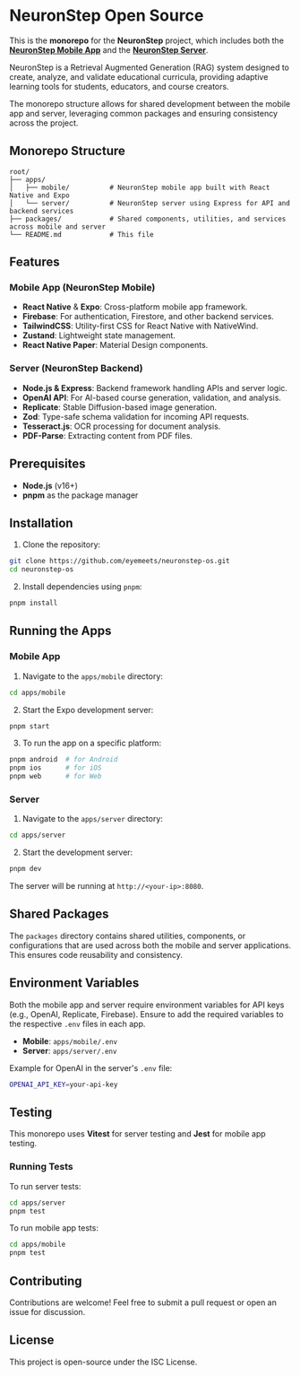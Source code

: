 
# NeuronStep Open Source

This is the **monorepo** for the **NeuronStep** project, which includes both the [**NeuronStep Mobile App**]("./apps/mobile") and the [**NeuronStep Server**]("./apps/backend"). 

NeuronStep is a Retrieval Augmented Generation (RAG) system designed to create, analyze, and validate educational curricula, providing adaptive learning tools for students, educators, and course creators.

The monorepo structure allows for shared development between the mobile app and server, leveraging common packages and ensuring consistency across the project.

## Monorepo Structure

```
root/
├── apps/
│   ├── mobile/          # NeuronStep mobile app built with React Native and Expo
│   └── server/          # NeuronStep server using Express for API and backend services
├── packages/            # Shared components, utilities, and services across mobile and server
└── README.md            # This file
```

## Features

### Mobile App (NeuronStep Mobile)
- **React Native** & **Expo**: Cross-platform mobile app framework.
- **Firebase**: For authentication, Firestore, and other backend services.
- **TailwindCSS**: Utility-first CSS for React Native with NativeWind.
- **Zustand**: Lightweight state management.
- **React Native Paper**: Material Design components.

### Server (NeuronStep Backend)
- **Node.js & Express**: Backend framework handling APIs and server logic.
- **OpenAI API**: For AI-based course generation, validation, and analysis.
- **Replicate**: Stable Diffusion-based image generation.
- **Zod**: Type-safe schema validation for incoming API requests.
- **Tesseract.js**: OCR processing for document analysis.
- **PDF-Parse**: Extracting content from PDF files.

## Prerequisites

- **Node.js** (v16+)
- **pnpm** as the package manager

## Installation

1. Clone the repository:

```bash
git clone https://github.com/eyemeets/neuronstep-os.git
cd neuronstep-os
```

2. Install dependencies using `pnpm`:

```bash
pnpm install
```

## Running the Apps

### Mobile App

1. Navigate to the `apps/mobile` directory:

```bash
cd apps/mobile
```

2. Start the Expo development server:

```bash
pnpm start
```

3. To run the app on a specific platform:

```bash
pnpm android  # for Android
pnpm ios      # for iOS
pnpm web      # for Web
```

### Server

1. Navigate to the `apps/server` directory:

```bash
cd apps/server
```

2. Start the development server:

```bash
pnpm dev
```

The server will be running at `http://<your-ip>:8080`.

## Shared Packages

The `packages` directory contains shared utilities, components, or configurations that are used across both the mobile and server applications. This ensures code reusability and consistency.

## Environment Variables

Both the mobile app and server require environment variables for API keys (e.g., OpenAI, Replicate, Firebase). Ensure to add the required variables to the respective `.env` files in each app.

- **Mobile**: `apps/mobile/.env`
- **Server**: `apps/server/.env`

Example for OpenAI in the server's `.env` file:

```bash
OPENAI_API_KEY=your-api-key
```

## Testing

This monorepo uses **Vitest** for server testing and **Jest** for mobile app testing.

### Running Tests

To run server tests:

```bash
cd apps/server
pnpm test
```

To run mobile app tests:

```bash
cd apps/mobile
pnpm test
```

## Contributing

Contributions are welcome! Feel free to submit a pull request or open an issue for discussion.

## License

This project is open-source under the ISC License.
